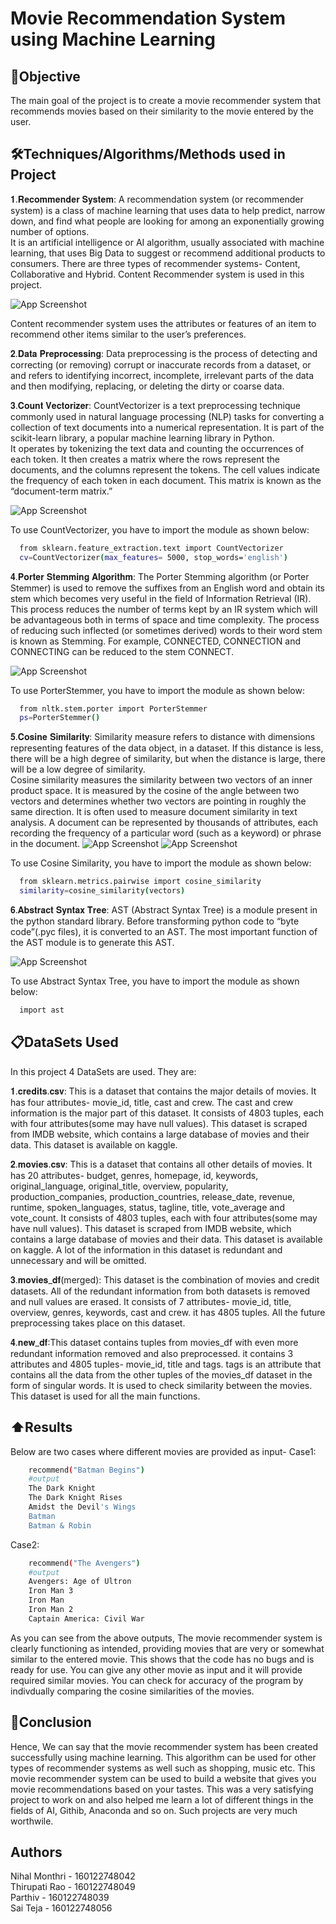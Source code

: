 
# Movie Recommendation System using Machine Learning



## 🎯Objective
The main goal of the project is to create a movie recommender system that recommends movies based on their similarity to the movie entered by the user.
## 🛠️Techniques/Algorithms/Methods used in Project
𝟏.𝐑𝐞𝐜𝐨𝐦𝐦𝐞𝐧𝐝𝐞𝐫 𝐒𝐲𝐬𝐭𝐞𝐦: A recommendation system (or recommender system) is a class of machine learning that uses data to help predict, narrow down, and find what people are looking for among an exponentially growing number of options.  
It is an artificial intelligence or AI algorithm, usually associated with machine learning, that uses Big Data to suggest or recommend additional products to consumers. There are three types of recommender systems-
Content, Collaborative and Hybrid. Content Recommender system is used in this project.

![App Screenshot](https://www.nvidia.com/content/dam/en-zz/Solutions/glossary/data-science/recommendation-system/img-3.png)

Content recommender system uses the attributes or features of an item  to recommend other items similar to the user’s preferences.

𝟐.𝐃𝐚𝐭𝐚 𝐏𝐫𝐞𝐩𝐫𝐨𝐜𝐞𝐬𝐬𝐢𝐧𝐠: Data preprocessing is the process of detecting and correcting (or removing) corrupt or inaccurate records from a dataset, or and refers to identifying incorrect, incomplete, irrelevant parts of the data and then modifying, replacing, or deleting the dirty or coarse data.

𝟑.𝐂𝐨𝐮𝐧𝐭 𝐕𝐞𝐜𝐭𝐨𝐫𝐢𝐳𝐞𝐫: CountVectorizer is a text  preprocessing technique commonly used in natural language processing (NLP) tasks for converting a collection of text documents into a numerical representation. It is part of the scikit-learn library, a popular machine learning library in Python.   
It operates by tokenizing the text data and counting the occurrences of each token. It then creates a matrix where the rows represent the documents, and the columns represent the tokens. The cell values indicate the frequency of each token in each document. This matrix is known as the “document-term matrix.”

![App Screenshot](https://www.educative.io/api/edpresso/shot/5197621598617600/image/6596233398321152)

To use CountVectorizer, you have to import the module as shown below:
```bash
  from sklearn.feature_extraction.text import CountVectorizer
  cv=CountVectorizer(max_features= 5000, stop_words='english')
```

𝟒.𝐏𝐨𝐫𝐭𝐞𝐫 𝐒𝐭𝐞𝐦𝐦𝐢𝐧𝐠 𝐀𝐥𝐠𝐨𝐫𝐢𝐭𝐡𝐦: The Porter Stemming algorithm (or Porter Stemmer) is used to remove the suffixes from an English word and obtain its stem which becomes very useful in the field of Information Retrieval (IR).  
This process reduces the number of terms kept by an IR system which will be advantageous both in terms of space and time complexity. The process of reducing such inflected (or sometimes derived) words to their word stem is known as Stemming. For example, CONNECTED, CONNECTION and CONNECTING can be reduced to the stem CONNECT.

![App Screenshot](https://raw.githubusercontent.com/markfullmer/porter2/master/demo/stemmer-demo.png)

To use PorterStemmer, you have to import the module as shown below:
```bash
  from nltk.stem.porter import PorterStemmer
  ps=PorterStemmer()
```

𝟓.𝐂𝐨𝐬𝐢𝐧𝐞 𝐒𝐢𝐦𝐢𝐥𝐚𝐫𝐢𝐭𝐲: Similarity measure refers to distance with dimensions representing features of the data object, in a dataset. If this distance is less, there will be a high degree of similarity, but when the distance is large, there will be a low degree of similarity.   
Cosine similarity measures the similarity between two vectors of an inner product space. It is measured by the cosine of the angle between two vectors and determines whether two vectors are pointing in roughly the same direction. It is often used to measure document similarity in text analysis. A document can be represented by thousands of attributes, each recording the frequency of a particular word (such as a keyword) or phrase in the document.
![App Screenshot](https://cdn.botpenguin.com/assets/website/Cosine_Similarity_f1e08fbad8.webp)
![App Screenshot](https://www.oreilly.com/api/v2/epubs/9781785283451/files/assets/d258ae34-f4f8-4143-b3c2-0cb10f2b82de.png)

To use Cosine Similarity, you have to import the module as shown below:
```bash
  from sklearn.metrics.pairwise import cosine_similarity
  similarity=cosine_similarity(vectors)
```
𝟔.𝐀𝐛𝐬𝐭𝐫𝐚𝐜𝐭 𝐒𝐲𝐧𝐭𝐚𝐱 𝐓𝐫𝐞𝐞: AST (Abstract Syntax Tree) is a module present in the python standard library. Before transforming python code to “byte code”(.pyc files), it is converted to an AST. The most important function of the AST module is to generate this AST.

![App Screenshot](https://miro.medium.com/v2/resize:fit:522/format:webp/0*ykaApIklGcJ7Qzhw)

To use Abstract Syntax Tree, you have to import the module as shown below:
```bash
  import ast
```










## 📋DataSets Used
In this project 4 DataSets are used. They are:

𝟏.𝐜𝐫𝐞𝐝𝐢𝐭𝐬.𝐜𝐬𝐯: This is a dataset that contains the major details of movies. It has four attributes- movie_id, title, cast and crew. The cast and crew information is the major part of this dataset. It consists of 4803 tuples, each with four attributes(some may have null values). This dataset is scraped from IMDB website, which contains a large database of movies and their data. This dataset is available on kaggle.

𝟐.𝐦𝐨𝐯𝐢𝐞𝐬.𝐜𝐬𝐯: This is a dataset that contains all other details of movies. It has 20 attributes- budget, genres, homepage, id, keywords, original_language, original_title, overview, popularity, production_companies, production_countries, release_date, revenue, runtime, spoken_languages, status, tagline, title, vote_average and vote_count. It consists of 4803 tuples, each with four attributes(some may have null values). This dataset is scraped from IMDB website, which contains a large database of movies and their data. This dataset is available on kaggle. A lot of the information in this dataset is redundant and unnecessary and will be omitted.

𝟑.𝐦𝐨𝐯𝐢𝐞𝐬_𝐝𝐟(merged): This dataset is the combination of movies and credit datasets. All of the redundant information from both datasets is removed and null values are erased. It consists of 7 attributes- movie_id, title, overview, genres, keywords, cast and crew. it has 4805 tuples. All the future preprocessing takes place on this dataset.

𝟒.𝐧𝐞𝐰_𝐝𝐟:This dataset contains tuples from movies_df with even more redundant information removed and also preprocessed.
it contains 3 attributes and 4805 tuples- movie_id, title and tags.
tags is an attribute that contains all the data from the other tuples of the movies_df dataset in the form of singular words. It is used to check similarity between the movies. This dataset is used for all the main functions.




## ⬆️Results
Below are two cases where different movies are provided as input-
Case1:
```bash
    recommend("Batman Begins")
    #output
    The Dark Knight
    The Dark Knight Rises
    Amidst the Devil's Wings
    Batman
    Batman & Robin
```
Case2:
```bash
    recommend("The Avengers")
    #output
    Avengers: Age of Ultron
    Iron Man 3
    Iron Man
    Iron Man 2
    Captain America: Civil War
```
As you can see from the above outputs, The movie recommender system is clearly functioning as intended, providing movies that are very or somewhat similar to the entered movie. This shows that the code has no bugs and is ready for use. You can give any other movie as input and it will provide required similar movies. You can check for accuracy of the program by indivdually comparing the cosine similarities of the movies.

## 🏁Conclusion
Hence, We can say that the movie recommender system has been created successfully using machine learning. This algorithm can be used for other types of recommender systems as well such as shopping, music etc. This movie recommender system can be used to build a website that gives you movie recommendations based on your tastes. This was a very satisfying project to work on and also helped me learn a lot of different things in the fields of AI, Githib, Anaconda and so on. Such projects are very much worthwile.
## Authors
Nihal Monthri - 160122748042   
Thirupati Rao - 160122748049   
Parthiv       - 160122748039   
Sai Teja      - 160122748056    

